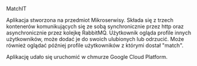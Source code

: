 MatchIT

Aplikacja stworzona na przedmiot Mikroserwisy. Składa się z trzech kontenerów komunikujących się ze sobą synchronicznie przez http oraz asynchronicznie przez kolejkę RabbitMQ. Użytkownik ogląda profile innych użytkowników, może dodać je do swoich ulubionych lub odrzucić. Może również oglądać później profile użytkowników z którymi dostał "match".

Aplikację udało się uruchomić w chmurze Google Cloud Platform.
